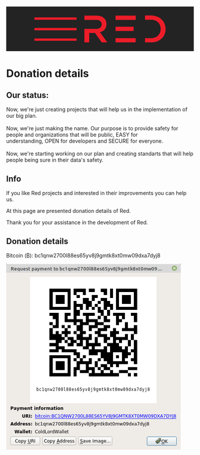 ![plot](./Red_logo.png)

# Donation details

## Our status:

Now, we're just creating projects that will help us in the implementation of our big plan.<br/><br/>
Now, we're just making the name. Our purpose is to provide safety for people and organizations that will be public, EASY for<br/>
understanding, OPEN for developers and SECURE for everyone.<br/><br/>
Now, we're starting working on our plan and creating standarts that will help people being sure in their data's safety.

## Info

If you like Red projects and interested in their improvements you can help us.

At this page are presented donation details of Red.

Thank you for your assistance in the development of Red.

## Donation details

Bitcoin (₿): bc1qnw2700l88es65yv8j9gmtk8xt0mw09dxa7dyj8

![plot](./Bitcoin.png)
